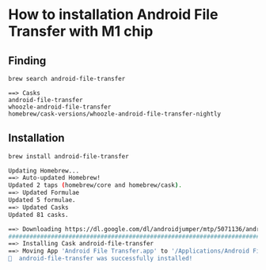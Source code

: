 # How to installation Android File Transfer with M1 chip

## Finding

```bash
brew search android-file-transfer
```

```
==> Casks
android-file-transfer
whoozle-android-file-transfer
homebrew/cask-versions/whoozle-android-file-transfer-nightly
```

## Installation

```bash
brew install android-file-transfer 
```

```bash
Updating Homebrew...
==> Auto-updated Homebrew!
Updated 2 taps (homebrew/core and homebrew/cask).
==> Updated Formulae
Updated 5 formulae.
==> Updated Casks
Updated 81 casks.

==> Downloading https://dl.google.com/dl/androidjumper/mtp/5071136/androidfiletr
######################################################################## 100.0%
==> Installing Cask android-file-transfer
==> Moving App 'Android File Transfer.app' to '/Applications/Android File Transf
🍺  android-file-transfer was successfully installed!
```